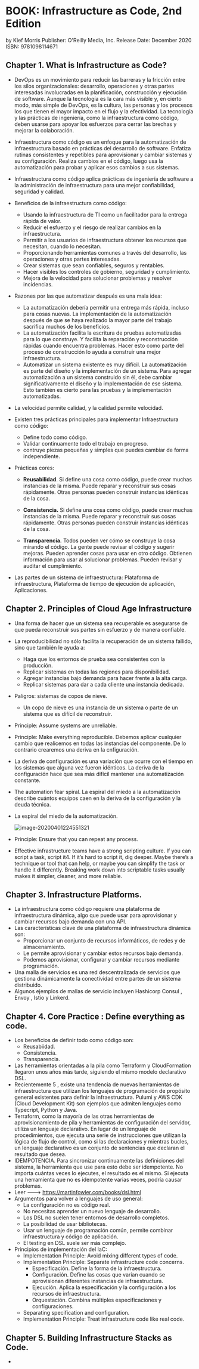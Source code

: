 # BOOK: Infrastructure as Code, 2nd Edition

by Kief Morris
Publisher: O'Reilly Media, Inc.
Release Date: December 2020
ISBN: 9781098114671



## Chapter 1. What is Infrastructure as Code?

- DevOps es un movimiento para reducir las barreras y la fricción entre los silos organizacionales: desarrollo, operaciones y otras partes interesadas involucradas en la planificación, construcción y ejecución de software. Aunque la tecnología es la cara más visible y, en cierto modo, más simple de DevOps, es la cultura, las personas y los procesos los que tienen el mayor impacto en el flujo y la efectividad. La tecnología y las prácticas de ingeniería, como la infraestructura como código, deben usarse para apoyar los esfuerzos para cerrar las brechas y mejorar la colaboración.
- Infraestructura como código es un enfoque para la automatización de infraestructura basado en prácticas del desarrollo de software. Enfatiza rutinas consistentes y repetibles para aprovisionar y cambiar sistemas y su configuración. Realiza cambios en el código, luego usa la automatización para probar y aplicar esos cambios a sus sistemas.
- Infraestructura como código aplica prácticas de ingeniería de software a la administración de infraestructura para una mejor confiabilidad, seguridad y calidad.
- Beneficios de la infraestructura como código:
  - Usando la infraestructura de TI como un facilitador para la entrega rápida de valor.
  - Reducir el esfuerzo y el riesgo de realizar cambios en la infraestructura.
  - Permitir a los usuarios de infraestructura obtener los recursos que necesitan, cuando lo necesitan.
  - Proporcionando herramientas comunes a través del desarrollo, las operaciones y otras partes interesadas.
  - Crear sistemas que sean confiables, seguros y rentables.
  - Hacer visibles los controles de gobierno, seguridad y cumplimiento.
  - Mejora de la velocidad para solucionar problemas y resolver incidencias.
- Razones por las que automatizar después es una mala idea:
  - La automatización debería permitir una entrega más rápida, incluso para cosas nuevas. La implementación de la automatización después de que se haya realizado la mayor parte del trabajo sacrifica muchos de los beneficios.
  - La automatización facilita la escritura de pruebas automatizadas para lo que construye. Y facilita la reparación y reconstrucción rápidas cuando encuentra problemas. Hacer esto como parte del proceso de construcción lo ayuda a construir una mejor infraestructura.
  - Automatizar un sistema existente es muy difícil. La automatización es parte del diseño y la implementación de un sistema. Para agregar automatización a un sistema construido sin él, debe cambiar significativamente el diseño y la implementación de ese sistema. Esto también es cierto para las pruebas y la implementación automatizadas.
- La velocidad permite calidad, y la calidad permite velocidad.
- Existen tres prácticas principales para implementar Infraestructura como código:
  - Define todo como código.
  - Validar continuamente todo el trabajo en progreso.
  - contruye piezas pequeñas y simples que puedes cambiar de forma independiente.

- Prácticas cores:

  - **Reusabilidad**. Si define una cosa como código, puede crear muchas instancias de la misma. Puede reparar y reconstruir sus cosas rápidamente. Otras personas pueden construir instancias idénticas de la cosa.

  - **Consistencia.** Si define una cosa como código, puede crear muchas instancias de la misma. Puede reparar y reconstruir sus cosas rápidamente. Otras personas pueden construir instancias idénticas de la cosa.

  - **Transparencia.** Todos pueden ver cómo se construye la cosa mirando el código. La gente puede revisar el código y sugerir mejoras. Pueden aprender cosas para usar en otro código. Obtienen información para usar al solucionar problemas. Pueden revisar y auditar el cumplimiento.

    

- Las partes de un sistema de infraestructura: Plataforma de infraestructura, Plataforma de tiempo de ejecución  de aplicación, Aplicaciones.



## Chapter 2. Principles of Cloud Age Infrastructure

- Una forma de hacer que un sistema sea recuperable es asegurarse de que pueda reconstruir sus partes sin esfuerzo y de manera confiable.
- La reproducibilidad no sólo facilita la recuperación de un sistema fallido, sino que también le ayuda a:
  - Haga que los entornos de prueba sea consistentes con la producción.
  - Replicar sistemas en todas las regiones para disponibilidad.
  - Agregar instancias bajo demanda para hacer frente a la alta carga.
  - Replicar sistemas para dar a cada cliente una instancia dedicada.



- Paligros: sistemas de copos de nieve.

  - Un copo de nieve es una instancia de un sistema o parte de un sistema que es difícil de reconstruir.

- Principle: Assume systems are unreliable.

- Principle: Make everything reproducible. Debemos aplicar cualquier cambio que realicemos en todas las instancias del componente. De lo contrario crearemos una deriva en la cnfiguración.

- La deriva de configuración es una variación que ocurre con el tiempo en los sistemas que alguna vez fueron idénticos. La deriva de la configuración hace que sea más difícil mantener una automatización constante.

- The automation fear spiral. La espiral del miedo a la automatización describe cuántos equipos caen en la deriva de la configuración y la deuda técnica.

- La espiral del miedo de la automatización.

  ![image-20200401224551321](C:\Users\vthot4\AppData\Roaming\Typora\typora-user-images\image-20200401224551321.png)

- Principle: Ensure that you can repeat any process.

- Effective infrastructure teams have a strong scripting culture. If you can script a task, script it4. If it’s hard to script it, dig deeper. Maybe there’s a technique or tool that can help, or maybe you can simplify the task or handle it differently. Breaking work down into scriptable tasks usually makes it simpler, cleaner, and more reliable.



## Chapter 3. Infrastructure Platforms.

- La infraestructura como código requiere una plataforma de infraestructura dinámica, algo que puede usar para aprovisionar y cambiar recursos bajo demanda con una API.
- Las características clave de una plataforma de infraestructura dinámica son:
  - Proporcionar un conjunto de recursos informáticos, de redes y de almacenamiento.
  - Le permite aprovisionar y cambiar estos recursos bajo demanda.
  - Podemos aprovisionar, configurar y cambiar recursos mediante programación.
- Una malla de servicios es una red descentralizada de servicios que gestiona dinámicamente la conectividad entre partes de un sistema distribuido.
- Algunos ejemplos de mallas de servicio incluyen Hashicorp Consul , Envoy , Istio y Linkerd.



## Chapter 4. Core Practice : Define everything as code.

- Los beneficios de definir todo como código son:
  - Reusabiidad. 
  - Consistencia.
  - Transparencia.
- Las herramientas orientadas a la pila como Terraform y CloudFormation llegaron unos años más tarde, siguiendo el mismo modelo declarativo DSL.
- Recientemente 5 , existe una tendencia de nuevas herramientas de infraestructura que utilizan los lenguajes de programación de propósito general existentes para definir la infraestructura. Pulumi y AWS CDK (Cloud Development Kit) son ejemplos que admiten lenguajes como Typecript, Python y Java.
- Terraform, como la mayoría de las otras herramientas de aprovisionamiento de pila y herramientas de configuración del servidor, utiliza un lenguaje declarativo. En lugar de un lenguaje de procedimientos, que ejecuta una serie de instrucciones que utilizan la lógica de flujo de control, como si las declaraciones y mientras bucles, un lenguaje declarativo es un conjunto de sentencias que declaran el resultado que desea.
- IDEMPOTENCIA. Para sincronizar continuamente las definiciones del sistema, la herramienta que use para esto debe ser idempotente. No importa cuántas veces lo ejecutes, el resultado es el mismo. Si ejecuta una herramienta que no es idempotente varias veces, podría causar problemas.
- Leer ---> https://martinfowler.com/books/dsl.html
- Argumentos para volver a lenguajes de uso general:
  - La configuración no es código real. 
  - No necesitas aprender un nuevo lenguaje de desarrollo.
  - Los DSL no suelen tener entornos de desarrollo completos.
  - La posibilidad de usar bibliotecas.
  - Usar un lenguaje de programación común, permite combinar infraestructura y código de aplicación.
  - El testing en DSL suele ser más complejo.
- Principios de implementación del IaC:
  - Implementation Principle: Avoid mixing different types of code.
  - Implementation Principle: Separate infrastructure code concerns.
    - Especificación. Define la forma de la infraestructura.
    - Configuración. Define las cosas que varian cuando se aprovisionan diferentes instancias de infraestructura.
    -  Ejecución. Aplica la especificación y la configuración a los recursos de infraestructura.
    -  Orquestación. Combina múltiples especificaciones y configuraciones.
  - Separating specification and configuration. 
  - Implementation Principle: Treat infrastructure code like real code.



## Chapter 5. Building Infrastructure Stacks as Code.

-  